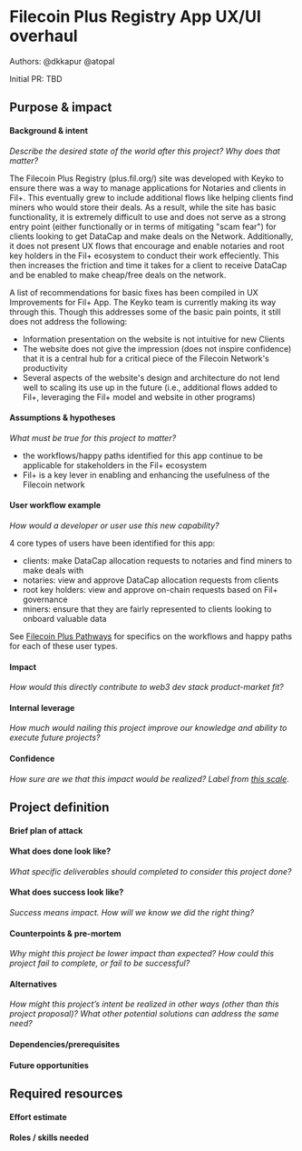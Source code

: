 # Filecoin Plus Registry App UX/UI overhaul

Authors: @dkkapur @atopal

Initial PR: TBD <!-- Reference the PR first proposing this document. Oooh, self-reference! -->

<!--
This template is for a proposal/brief/pitch for a significant project to be undertaken by a Web3 Dev project team.
The goal of project proposals is to help us decide which work to take on, which things are more valuable than other things.
-->
<!--
A proposal should contain enough detail for others to understand how this project contributes to our team’s mission of product-market fit
for our unified stack of protocols, what is included in scope of the project, where to get started if a project team were to take this on,
and any other information relevant for prioritizing this project against others.
It does not need to describe the work in much detail. Most technical design and planning would take place after a proposal is adopted.
Good project scope aims for ~3-5 engineers for 1-3 months (though feel free to suggest larger-scoped projects anyway). 
Projects do not include regular day-to-day maintenance and improvement work, e.g. on testing, tooling, validation, code clarity, refactors for future capability, etc.
-->
<!--
For ease of discussion in PRs, consider breaking lines after every sentence or long phrase.
-->

## Purpose &amp; impact 
#### Background &amp; intent
_Describe the desired state of the world after this project? Why does that matter?_
<!--
Outline the status quo, including any relevant context on the problem you’re seeing that this project should solve. Wherever possible, include pains or problems that you’ve seen users experience to help motivate why solving this problem works towards top-line objectives. 
-->
The Filecoin Plus Registry (plus.fil.org/) site was developed with Keyko to ensure there was a way to manage applications for Notaries and clients in Fil+. This eventually grew to include additional flows like helping clients find miners who would store their deals. As a result, while the site has basic functionality, it is extremely difficult to use and does not serve as a strong entry point (either functionally or in terms of mitigating "scam fear") for clients looking to get DataCap and make deals on the Network. Additionally, it does not present UX flows that encourage and enable notaries and root key holders in the Fil+ ecosystem to conduct their work effeciently. This then increases the friction and time it takes for a client to receive DataCap and be enabled to make cheap/free deals on the network.

A list of recommendations for basic fixes has been compiled in UX Improvements for Fil+ App. The Keyko team is currently making its way through this. Though this addresses some of the basic pain points, it still does not address the following:
- Information presentation on the website is not intuitive for new Clients
- The website does not give the impression (does not inspire confidence) that it is a central hub for a critical piece of the Filecoin Network's productivity
- Several aspects of the website's design and architecture do not lend well to scaling its use up in the future (i.e., additional flows added to Fil+, leveraging the Fil+ model and website in other programs)


#### Assumptions &amp; hypotheses
_What must be true for this project to matter?_
<!--(bullet list)-->
- the workflows/happy paths identified for this app continue to be applicable for stakeholders in the Fil+ ecosystem
- Fil+ is a key lever in enabling and enhancing the usefulness of the Filecoin network

#### User workflow example
_How would a developer or user use this new capability?_
<!--(short paragraph)-->

4 core types of users have been identified for this app: 
- clients: make DataCap allocation requests to notaries and find miners to make deals with
- notaries: view and approve DataCap allocation requests from clients
- root key holders: view and approve on-chain requests based on Fil+ governance
- miners: ensure that they are fairly represented to clients looking to onboard valuable data

See [Filecoin Plus Pathways](https://hackmd.io/1h0_cPVyQCSpHlWdPHtKtA?view) for specifics on the workflows and happy paths for each of these user types.

#### Impact
_How would this directly contribute to web3 dev stack product-market fit?_
<!--
Explain how this addresses known challenges or opportunities.
What awesome potential impact/outcomes/results will we see if we nail this project?
-->

#### Internal leverage
_How much would nailing this project improve our knowledge and ability to execute future projects?_

<!--
Explain the opportunity or leverage point for our subsequent velocity/impact (e.g. by speeding up development, enabling more contributors, etc)
-->

#### Confidence
_How sure are we that this impact would be realized? Label from [this scale](https://medium.com/@nimay/inside-product-introduction-to-feature-priority-using-ice-impact-confidence-ease-and-gist-5180434e5b15)_.

<!--Explain why this rating-->


## Project definition
#### Brief plan of attack

<!--Briefly describe the milestones/steps/work needed for this project-->

#### What does done look like?
_What specific deliverables should completed to consider this project done?_

####  What does success look like?
_Success means impact. How will we know we did the right thing?_

<!--
Provide success criteria. These might include particular metrics, desired changes in the types of bug reports being filed, desired changes in qualitative user feedback (measured via surveys, etc), etc.
-->

#### Counterpoints &amp; pre-mortem
_Why might this project be lower impact than expected? How could this project fail to complete, or fail to be successful?_

#### Alternatives
_How might this project’s intent be realized in other ways (other than this project proposal)? What other potential solutions can address the same need?_

#### Dependencies/prerequisites
<!--List any other projects that are dependencies/prerequisites for this project that is being pitched.-->

#### Future opportunities
<!--What future projects/opportunities could this project enable?-->

## Required resources

#### Effort estimate
<!--T-shirt size rating of the size of the project. If the project might require external collaborators/teams, please note in the roles/skills section below). 
For a team of 3-5 people with the appropriate skills:
- Small, 1-2 weeks
- Medium, 3-5 weeks
- Large, 6-10 weeks
- XLarge, >10 weeks
Describe any choices and uncertainty in this scope estimate. (E.g. Uncertainty in the scope until design work is complete, low uncertainty in execution thereafter.)
-->

#### Roles / skills needed
<!--Describe the knowledge/skill-sets and team that are needed for this project (e.g. PM, docs, protocol or library expertise, design expertise, etc.). If this project could be externalized to the community or a team outside PL's direct employment, please note that here.-->
